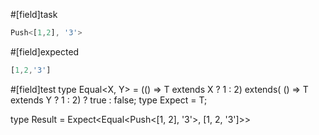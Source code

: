 #[field]task
```ts
Push<[1,2], '3'>
```

#[field]expected
```ts
[1,2,'3']
```

#[field]test
type Equal<X, Y> = (<T>() => T extends X ? 1 : 2) extends(
    <T>() => T extends Y ? 1 : 2) ? true : false;
type Expect<T extends true> = T;

type Result = Expect<Equal<Push<[1, 2], '3'>, [1, 2, '3']>>